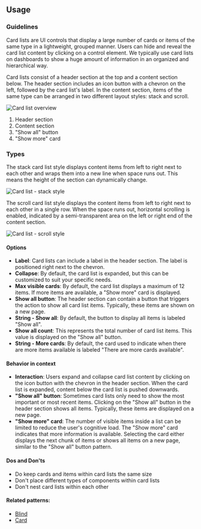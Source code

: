 ## Usage
### Guidelines

Card lists are UI controls that display a large number of cards or items of the same type in a lightweight, grouped manner. Users can hide and reveal the card list content by clicking on a control element. We typically use card lists on dashboards to show a huge amount of information in an organized and hierarchical way.

Card lists consist of a header section at the top and a content section below. The header section includes an icon button with a chevron on the left, followed by the card list's label. In the content section, items of the same type can be arranged in two different layout styles: stack and scroll.

![Card list overview](https://www.figma.com/design/wEptRgAezDU1z80Cn3eZ0o/iX-Pattern-Illustrations?type=design&node-id=897-31906&mode=design&t=2pf1CqY5ifYKN3F2-1)

1. Header section
2. Content section
3. "Show all" button
4. "Show more" card

### Types

The stack card list style displays content items from left to right next to each other and wraps them into a new line when space runs out. This means the height of the section can dynamically change.

![Card list - stack style](https://www.figma.com/design/wEptRgAezDU1z80Cn3eZ0o/iX-Pattern-Illustrations?type=design&node-id=910-8581&mode=design&t=2pf1CqY5ifYKN3F2-1)

The scroll card list style displays the content items from left to right next to each other in a single row. When the space runs out, horizontal scrolling is enabled, indicated by a semi-transparent area on the left or right end of the content section.

![Card list - scroll style](https://www.figma.com/design/wEptRgAezDU1z80Cn3eZ0o/iX-Pattern-Illustrations?type=design&node-id=915-8647&mode=design&t=2pf1CqY5ifYKN3F2-1)

#### Options

- **Label**: Card lists can include a label in the header section. The label is positioned right next to the chevron.
- **Collapse**: By default, the card list is expanded, but this can be customized to suit your specific needs.
- **Max visible cards**: By default, the card list displays a maximum of 12 items. If more items are available, a "Show more" card is displayed.
- **Show all button**: The header section can contain a button that triggers the action to show all card list items. Typically, these items are shown on a new page.
- **String - Show all**: By default, the button to display all items is labeled "Show all".
- **Show all count**: This represents the total number of card list items. This value is displayed on the "Show all" button.
- **String - More cards**: By default, the card used to indicate when there are more items available is labeled "There are more cards available".

#### Behavior in context

- **Interaction**: Users expand and collapse card list content by clicking on the icon button with the chevron in the header section. When the card list is expanded, content below the card list is pushed downwards.
- **"Show all" button**: Sometimes card lists only need to show the most important or most recent items. Clicking on the "Show all" button in the header section shows all items. Typically, these items are displayed on a new page.
- **"Show more" card**: The number of visible items inside a list can be limited to reduce the user's cognitive load. The "Show more" card indicates that more information is available. Selecting the card either displays the next chunk of items or shows all items on a new page, similar to the "Show all" button pattern.

#### Dos and Don'ts

- Do keep cards and items within card lists the same size
- Don't place different types of components within card lists
- Don't nest card lists within each other

#### Related patterns:

- [Blind](../blind)
- [Card](../card)
